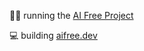 🧑‍🔧 running the [AI Free Project](https://github.com/aifreeproject)

💻 building [aifree.dev](aifree.dev)

